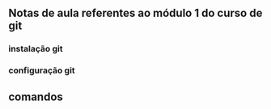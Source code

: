 ## Notas de aula referentes ao módulo 1 do curso de git

### instalação git

### configuração git

## comandos